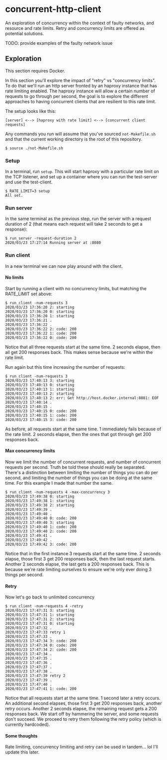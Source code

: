 # concurrent-http-client

An exploration of concurrency within the context of faulty networks, and resource and rate limits. Retry and concurrency limits are offered as potential solutions.

TODO: provide examples of the faulty network issue

## Exploration

This section requires Docker.

In this section you'll explore the impact of "retry" vs "concurrency limits". To do that we'll run an http server fronted by an haproxy instance that has rate limiting enabled. The haproxy instance will allow a certain number of requests to go through per second, the goal is to explore the different approaches to having concurrent clients that are resilient to this rate limit.

The setup looks like this:
```
[server] <--> [haproxy with rate limit] <--> [concurrent client requests]
```

Any commands you run will assume that you've sourced `not-Makefile.sh` and that the current working directory is the root of this repository. 
```console
$ source ./not-Makefile.sh
```

### Setup

In a terminal, run `setup`. This will start haproxy with a particular rate limit on the TCP listener, and set up a container where you can run the test-server and use the test-client.
```console
$ RATE_LIMIT=3 setup
All set.
```

### Run server

In the same terminal as the previous step, run the server with a request duration of 2 (that means each request will take 2 seconds to get a response):
```console
$ run_server -request-duration 2
2020/03/23 17:27:14 Running server at :8080
```

### Run client

In a new terminal we can now play around with the client.

#### No limits

Start by running a client with no concurrency limits, but matching the RATE_LIMIT set above:
```console
$ run_client -num-requests 3
2020/03/23 17:36:20 2: starting
2020/03/23 17:36:20 0: starting
2020/03/23 17:36:20 1: starting
2020/03/23 17:36:21 .
2020/03/23 17:36:22 .
2020/03/23 17:36:22 2: code: 200
2020/03/23 17:36:22 1: code: 200
2020/03/23 17:36:22 0: code: 200
```

Notice that all three requests start at the same time. 2 seconds elapse, then all get 200 responses back. This makes sense because we're within the rate limit.

Run again but this time increasing the number of requests:
```console
$ run_client -num-requests 3
2020/03/23 17:40:13 3: starting
2020/03/23 17:40:13 0: starting
2020/03/23 17:40:13 1: starting
2020/03/23 17:40:13 2: starting
2020/03/23 17:40:13 2: err: Get http://host.docker.internal:8081: EOF
2020/03/23 17:40:14 .
2020/03/23 17:40:15 .
2020/03/23 17:40:15 0: code: 200
2020/03/23 17:40:15 1: code: 200
2020/03/23 17:40:15 3: code: 200
```

As before, all requests start at the same time. 1 immediately fails because of the rate limit. 2 seconds elapse, then the ones that got through get 200 responses back.

#### Max concurrency limits

Now we limit the number of concurrent requests, and number of concurrent requests per second. Truth be told these should really be separated. There's a distinction between limiting the number of things you can do per second, and limiting the number of things you can be doing at the same time. For this example I made that number the same.

```console
$ run_client -num-requests 4 -max-concurrency 3
2020/03/23 17:49:38 0: starting
2020/03/23 17:49:38 1: starting
2020/03/23 17:49:38 2: starting
2020/03/23 17:49:39 .
2020/03/23 17:49:40 .
2020/03/23 17:49:40 0: code: 200
2020/03/23 17:49:40 3: starting
2020/03/23 17:49:40 1: code: 200
2020/03/23 17:49:40 2: code: 200
2020/03/23 17:49:41 .
2020/03/23 17:49:42 .
2020/03/23 17:49:42 3: code: 200
```

Notice that in the first instance 3 requests start at the same time. 2 seconds elapse, those first 3 get 200 responses back, then the last request starts. Another 2 seconds elapse, the last gets a 200 responses back. This is because we're rate limiting ourselves to ensure we're only ever doing 3 things per second.

#### Retry

Now let's go back to unlimited concurrency

```console
$ run_client -num-requests 4 -retry
2020/03/23 17:47:31 3: starting
2020/03/23 17:47:31 1: starting
2020/03/23 17:47:31 2: starting
2020/03/23 17:47:31 0: starting
2020/03/23 17:47:32 .
2020/03/23 17:47:33 retry 1
2020/03/23 17:47:33 .
2020/03/23 17:47:34 3: code: 200
2020/03/23 17:47:34 0: code: 200
2020/03/23 17:47:34 2: code: 200
2020/03/23 17:47:34 .
2020/03/23 17:47:35 .
2020/03/23 17:47:36 .
2020/03/23 17:47:37 .
2020/03/23 17:47:38 .
2020/03/23 17:47:39 retry 2
2020/03/23 17:47:39 .
2020/03/23 17:47:40 .
2020/03/23 17:47:41 1: code: 200
```

Notice that all requests start at the same time. 1 second later a retry occurs. An additional second elapses, those first 3 get 200 responses back, another retry occurs. Another 2 seconds elapse, the remaining request gets a 200 responses back. We start off by hammering the server, and some requests don't succeed. We proceed to retry them following the retry policy (which is currently hardcoded).

#### Some thoughts

Rate limiting, concurrency limiting and retry can be used in tandem... lol I'll update this later.


